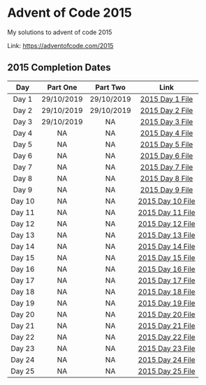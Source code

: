 # Advent of Code 2015

My solutions to advent of code 2015

Link: https://adventofcode.com/2015

## 2015 Completion Dates

|Day|Part One|Part Two|Link|
|:---:|:----:|:------:|:---:|
|Day 1|29/10/2019|29/10/2019|[2015 Day 1 File](https://github.com/Hopson97/advent-of-code/blob/master/cpp/2015/day1.cpp)|
|Day 2|29/10/2019|29/10/2019|[2015 Day 2 File](https://github.com/Hopson97/advent-of-code/blob/master/cpp/2015/day2.cpp)|
|Day 3|29/10/2019|NA|[2015 Day 3 File](https://github.com/Hopson97/advent-of-code/blob/master/cpp/2015/day3.cpp)|
|Day 4|NA|NA|[2015 Day 4 File](https://github.com/Hopson97/advent-of-code/blob/master/cpp/2015/day4.cpp)|
|Day 5|NA|NA|[2015 Day 5 File](https://github.com/Hopson97/advent-of-code/blob/master/cpp/2015/day5.cpp)|
|Day 6|NA|NA|[2015 Day 6 File](https://github.com/Hopson97/advent-of-code/blob/master/cpp/2015/day6.cpp)|
|Day 7|NA|NA|[2015 Day 7 File](https://github.com/Hopson97/advent-of-code/blob/master/cpp/2015/day7.cpp)|
|Day 8|NA|NA|[2015 Day 8 File](https://github.com/Hopson97/advent-of-code/blob/master/cpp/2015/day8.cpp)|
|Day 9|NA|NA|[2015 Day 9 File](https://github.com/Hopson97/advent-of-code/blob/master/cpp/2015/day9.cpp)|
|Day 10|NA|NA|[2015 Day 10 File](https://github.com/Hopson97/advent-of-code/blob/master/cpp/2015/day10.cpp)|
|Day 11|NA|NA|[2015 Day 11 File](https://github.com/Hopson97/advent-of-code/blob/master/cpp/2015/day11.cpp)|
|Day 12|NA|NA|[2015 Day 12 File](https://github.com/Hopson97/advent-of-code/blob/master/cpp/2015/day12.cpp)|
|Day 13|NA|NA|[2015 Day 13 File](https://github.com/Hopson97/advent-of-code/blob/master/cpp/2015/day13.cpp)|
|Day 14|NA|NA|[2015 Day 14 File](https://github.com/Hopson97/advent-of-code/blob/master/cpp/2015/day14.cpp)|
|Day 15|NA|NA|[2015 Day 15 File](https://github.com/Hopson97/advent-of-code/blob/master/cpp/2015/day15.cpp)|
|Day 16|NA|NA|[2015 Day 16 File](https://github.com/Hopson97/advent-of-code/blob/master/cpp/2015/day16.cpp)|
|Day 17|NA|NA|[2015 Day 17 File](https://github.com/Hopson97/advent-of-code/blob/master/cpp/2015/day17.cpp)|
|Day 18|NA|NA|[2015 Day 18 File](https://github.com/Hopson97/advent-of-code/blob/master/cpp/2015/day18.cpp)|
|Day 19|NA|NA|[2015 Day 19 File](https://github.com/Hopson97/advent-of-code/blob/master/cpp/2015/day19.cpp)|
|Day 20|NA|NA|[2015 Day 20 File](https://github.com/Hopson97/advent-of-code/blob/master/cpp/2015/day20.cpp)|
|Day 21|NA|NA|[2015 Day 21 File](https://github.com/Hopson97/advent-of-code/blob/master/cpp/2015/day21.cpp)|
|Day 22|NA|NA|[2015 Day 22 File](https://github.com/Hopson97/advent-of-code/blob/master/cpp/2015/day22.cpp)|
|Day 23|NA|NA|[2015 Day 23 File](https://github.com/Hopson97/advent-of-code/blob/master/cpp/2015/day23.cpp)|
|Day 24|NA|NA|[2015 Day 24 File](https://github.com/Hopson97/advent-of-code/blob/master/cpp/2015/day24.cpp)|
|Day 25|NA|NA|[2015 Day 25 File](https://github.com/Hopson97/advent-of-code/blob/master/cpp/2015/day25.cpp)|
